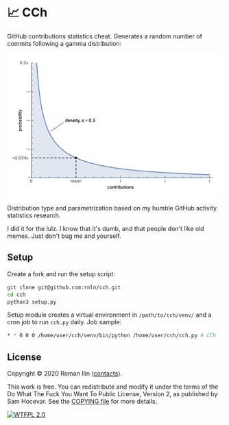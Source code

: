 # :chart_with_upwards_trend: CCh

GitHub contributions statistics cheat. Generates a random number of commits
following a gamma distribution:

![PDF plot](./plot.png)

Distribution type and parametrization based on my humble GitHub activity
statistics research.

I did it for the lulz. I know that it's dumb, and that people don't like old
memes. Just don't bug me and yourself.

## Setup

Create a fork and run the setup script:
```sh
git clone git@github.com:rnln/cch.git
cd cch
python3 setup.py
```

Setup module creates a virtual environment in `/path/to/cch/venv/` and a cron
job to run `cch.py` daily. Job sample:
```sh
* * 0 0 0 /home/user/cch/venv/bin/python /home/user/cch/cch.py # CCh
```

## License

Copyright © 2020 Roman Ilin ([contacts][contacts]).

This work is free. You can redistribute and modify it under the terms of the
Do What The Fuck You Want To Public License, Version 2, as published by Sam
Hocevar. See the [COPYING file](./COPYING) for more details.

[![WTFPL 2.0][wtfpl-badge]][wtfpl-website]

[wtfpl-website]: http://wtfpl.net
[wtfpl-badge]: http://wtfpl.net/wp-content/uploads/2012/12/wtfpl-badge-2.png
[contacts]: https://rilin.me/contacts
